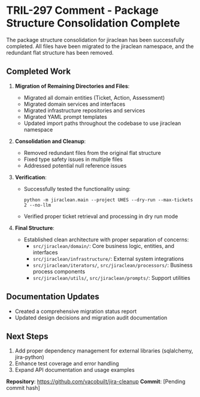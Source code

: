 # TRIL-297 Comment - Package Structure Consolidation Complete

The package structure consolidation for jiraclean has been successfully completed. All files have been migrated to the jiraclean namespace, and the redundant flat structure has been removed.

## Completed Work

1. **Migration of Remaining Directories and Files**:
   - Migrated all domain entities (Ticket, Action, Assessment)
   - Migrated domain services and interfaces
   - Migrated infrastructure repositories and services
   - Migrated YAML prompt templates
   - Updated import paths throughout the codebase to use jiraclean namespace

2. **Consolidation and Cleanup**:
   - Removed redundant files from the original flat structure
   - Fixed type safety issues in multiple files
   - Addressed potential null reference issues

3. **Verification**:
   - Successfully tested the functionality using:
     ```
     python -m jiraclean.main --project UHES --dry-run --max-tickets 2 --no-llm
     ```
   - Verified proper ticket retrieval and processing in dry run mode

4. **Final Structure**:
   - Established clean architecture with proper separation of concerns:
     - `src/jiraclean/domain/`: Core business logic, entities, and interfaces
     - `src/jiraclean/infrastructure/`: External system integrations
     - `src/jiraclean/iterators/`, `src/jiraclean/processors/`: Business process components
     - `src/jiraclean/utils/`, `src/jiraclean/prompts/`: Support utilities

## Documentation Updates

- Created a comprehensive migration status report
- Updated design decisions and migration audit documentation

## Next Steps

1. Add proper dependency management for external libraries (sqlalchemy, jira-python)
2. Enhance test coverage and error handling
3. Expand API documentation and usage examples

**Repository**: https://github.com/vacobuilt/jira-cleanup
**Commit**: [Pending commit hash]
